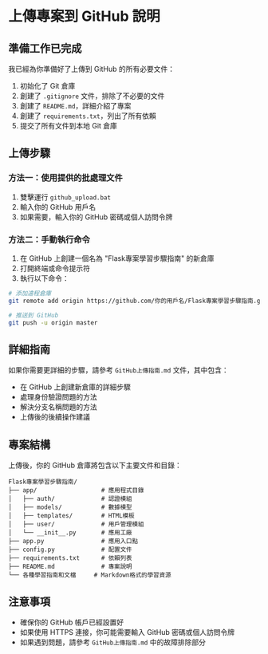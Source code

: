 # 上傳專案到 GitHub 說明

## 準備工作已完成

我已經為你準備好了上傳到 GitHub 的所有必要文件：

1. 初始化了 Git 倉庫
2. 創建了 `.gitignore` 文件，排除了不必要的文件
3. 創建了 `README.md`，詳細介紹了專案
4. 創建了 `requirements.txt`，列出了所有依賴
5. 提交了所有文件到本地 Git 倉庫

## 上傳步驟

### 方法一：使用提供的批處理文件

1. 雙擊運行 `github_upload.bat`
2. 輸入你的 GitHub 用戶名
3. 如果需要，輸入你的 GitHub 密碼或個人訪問令牌

### 方法二：手動執行命令

1. 在 GitHub 上創建一個名為 "Flask專案學習步驟指南" 的新倉庫
2. 打開終端或命令提示符
3. 執行以下命令：

```bash
# 添加遠程倉庫
git remote add origin https://github.com/你的用戶名/Flask專案學習步驟指南.git

# 推送到 GitHub
git push -u origin master
```

## 詳細指南

如果你需要更詳細的步驟，請參考 `GitHub上傳指南.md` 文件，其中包含：

- 在 GitHub 上創建新倉庫的詳細步驟
- 處理身份驗證問題的方法
- 解決分支名稱問題的方法
- 上傳後的後續操作建議

## 專案結構

上傳後，你的 GitHub 倉庫將包含以下主要文件和目錄：

```
Flask專案學習步驟指南/
├── app/                  # 應用程式目錄
│   ├── auth/             # 認證模組
│   ├── models/           # 數據模型
│   ├── templates/        # HTML模板
│   ├── user/             # 用戶管理模組
│   └── __init__.py       # 應用工廠
├── app.py                # 應用入口點
├── config.py             # 配置文件
├── requirements.txt      # 依賴列表
├── README.md             # 專案說明
└── 各種學習指南和文檔     # Markdown格式的學習資源
```

## 注意事項

- 確保你的 GitHub 帳戶已經設置好
- 如果使用 HTTPS 連接，你可能需要輸入 GitHub 密碼或個人訪問令牌
- 如果遇到問題，請參考 `GitHub上傳指南.md` 中的故障排除部分